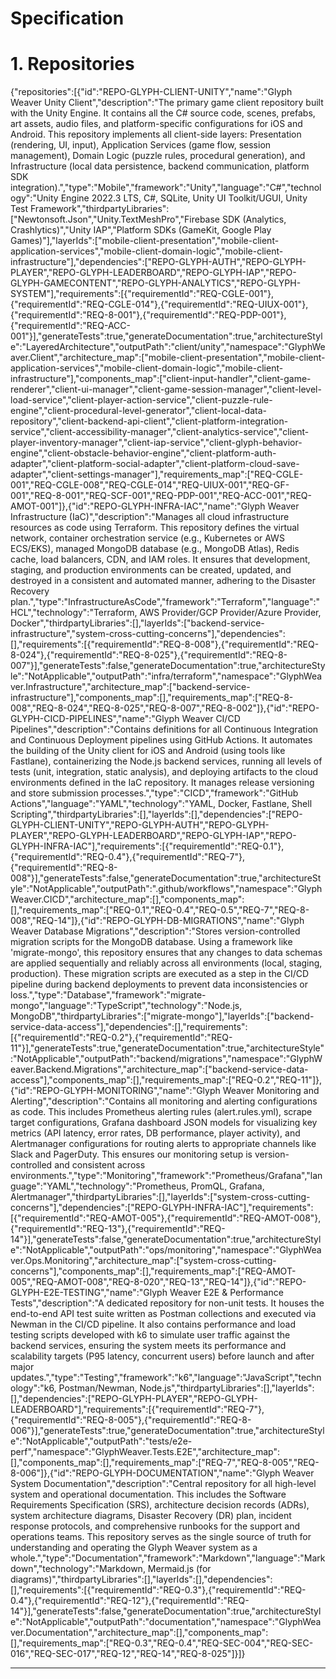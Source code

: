 # Specification

# 1. Repositories

{"repositories":[{"id":"REPO-GLYPH-CLIENT-UNITY","name":"Glyph Weaver Unity Client","description":"The primary game client repository built with the Unity Engine. It contains all the C# source code, scenes, prefabs, art assets, audio files, and platform-specific configurations for iOS and Android. This repository implements all client-side layers: Presentation (rendering, UI, input), Application Services (game flow, session management), Domain Logic (puzzle rules, procedural generation), and Infrastructure (local data persistence, backend communication, platform SDK integration).","type":"Mobile","framework":"Unity","language":"C#","technology":"Unity Engine 2022.3 LTS, C#, SQLite, Unity UI Toolkit/UGUI, Unity Test Framework","thirdpartyLibraries":["Newtonsoft.Json","Unity.TextMeshPro","Firebase SDK (Analytics, Crashlytics)","Unity IAP","Platform SDKs (GameKit, Google Play Games)"],"layerIds":["mobile-client-presentation","mobile-client-application-services","mobile-client-domain-logic","mobile-client-infrastructure"],"dependencies":["REPO-GLYPH-AUTH","REPO-GLYPH-PLAYER","REPO-GLYPH-LEADERBOARD","REPO-GLYPH-IAP","REPO-GLYPH-GAMECONTENT","REPO-GLYPH-ANALYTICS","REPO-GLYPH-SYSTEM"],"requirements":[{"requirementId":"REQ-CGLE-001"},{"requirementId":"REQ-CGLE-014"},{"requirementId":"REQ-UIUX-001"},{"requirementId":"REQ-8-001"},{"requirementId":"REQ-PDP-001"},{"requirementId":"REQ-ACC-001"}],"generateTests":true,"generateDocumentation":true,"architectureStyle":"LayeredArchitecture","outputPath":"client/unity","namespace":"GlyphWeaver.Client","architecture_map":["mobile-client-presentation","mobile-client-application-services","mobile-client-domain-logic","mobile-client-infrastructure"],"components_map":["client-input-handler","client-game-renderer","client-ui-manager","client-game-session-manager","client-level-load-service","client-player-action-service","client-puzzle-rule-engine","client-procedural-level-generator","client-local-data-repository","client-backend-api-client","client-platform-integration-service","client-accessibility-manager","client-analytics-service","client-player-inventory-manager","client-iap-service","client-glyph-behavior-engine","client-obstacle-behavior-engine","client-platform-auth-adapter","client-platform-social-adapter","client-platform-cloud-save-adapter","client-settings-manager"],"requirements_map":["REQ-CGLE-001","REQ-CGLE-008","REQ-CGLE-014","REQ-UIUX-001","REQ-GF-001","REQ-8-001","REQ-SCF-001","REQ-PDP-001","REQ-ACC-001","REQ-AMOT-001"]},{"id":"REPO-GLYPH-INFRA-IAC","name":"Glyph Weaver Infrastructure (IaC)","description":"Manages all cloud infrastructure resources as code using Terraform. This repository defines the virtual network, container orchestration service (e.g., Kubernetes or AWS ECS/EKS), managed MongoDB database (e.g., MongoDB Atlas), Redis cache, load balancers, CDN, and IAM roles. It ensures that development, staging, and production environments can be created, updated, and destroyed in a consistent and automated manner, adhering to the Disaster Recovery plan.","type":"InfrastructureAsCode","framework":"Terraform","language":"HCL","technology":"Terraform, AWS Provider/GCP Provider/Azure Provider, Docker","thirdpartyLibraries":[],"layerIds":["backend-service-infrastructure","system-cross-cutting-concerns"],"dependencies":[],"requirements":[{"requirementId":"REQ-8-008"},{"requirementId":"REQ-8-024"},{"requirementId":"REQ-8-025"},{"requirementId":"REQ-8-007"}],"generateTests":false,"generateDocumentation":true,"architectureStyle":"NotApplicable","outputPath":"infra/terraform","namespace":"GlyphWeaver.Infrastructure","architecture_map":["backend-service-infrastructure"],"components_map":[],"requirements_map":["REQ-8-008","REQ-8-024","REQ-8-025","REQ-8-007","REQ-8-002"]},{"id":"REPO-GLYPH-CICD-PIPELINES","name":"Glyph Weaver CI/CD Pipelines","description":"Contains definitions for all Continuous Integration and Continuous Deployment pipelines using GitHub Actions. It automates the building of the Unity client for iOS and Android (using tools like Fastlane), containerizing the Node.js backend services, running all levels of tests (unit, integration, static analysis), and deploying artifacts to the cloud environments defined in the IaC repository. It manages release versioning and store submission processes.","type":"CICD","framework":"GitHub Actions","language":"YAML","technology":"YAML, Docker, Fastlane, Shell Scripting","thirdpartyLibraries":[],"layerIds":[],"dependencies":["REPO-GLYPH-CLIENT-UNITY","REPO-GLYPH-AUTH","REPO-GLYPH-PLAYER","REPO-GLYPH-LEADERBOARD","REPO-GLYPH-IAP","REPO-GLYPH-INFRA-IAC"],"requirements":[{"requirementId":"REQ-0.1"},{"requirementId":"REQ-0.4"},{"requirementId":"REQ-7"},{"requirementId":"REQ-8-008"}],"generateTests":false,"generateDocumentation":true,"architectureStyle":"NotApplicable","outputPath":".github/workflows","namespace":"GlyphWeaver.CICD","architecture_map":[],"components_map":[],"requirements_map":["REQ-0.1","REQ-0.4","REQ-0.5","REQ-7","REQ-8-008","REQ-14"]},{"id":"REPO-GLYPH-DB-MIGRATIONS","name":"Glyph Weaver Database Migrations","description":"Stores version-controlled migration scripts for the MongoDB database. Using a framework like 'migrate-mongo', this repository ensures that any changes to data schemas are applied sequentially and reliably across all environments (local, staging, production). These migration scripts are executed as a step in the CI/CD pipeline during backend deployments to prevent data inconsistencies or loss.","type":"Database","framework":"migrate-mongo","language":"TypeScript","technology":"Node.js, MongoDB","thirdpartyLibraries":["migrate-mongo"],"layerIds":["backend-service-data-access"],"dependencies":[],"requirements":[{"requirementId":"REQ-0.2"},{"requirementId":"REQ-11"}],"generateTests":true,"generateDocumentation":true,"architectureStyle":"NotApplicable","outputPath":"backend/migrations","namespace":"GlyphWeaver.Backend.Migrations","architecture_map":["backend-service-data-access"],"components_map":[],"requirements_map":["REQ-0.2","REQ-11"]},{"id":"REPO-GLYPH-MONITORING","name":"Glyph Weaver Monitoring and Alerting","description":"Contains all monitoring and alerting configurations as code. This includes Prometheus alerting rules (alert.rules.yml), scrape target configurations, Grafana dashboard JSON models for visualizing key metrics (API latency, error rates, DB performance, player activity), and Alertmanager configurations for routing alerts to appropriate channels like Slack and PagerDuty. This ensures our monitoring setup is version-controlled and consistent across environments.","type":"Monitoring","framework":"Prometheus/Grafana","language":"YAML","technology":"Prometheus, PromQL, Grafana, Alertmanager","thirdpartyLibraries":[],"layerIds":["system-cross-cutting-concerns"],"dependencies":["REPO-GLYPH-INFRA-IAC"],"requirements":[{"requirementId":"REQ-AMOT-005"},{"requirementId":"REQ-AMOT-008"},{"requirementId":"REQ-13"},{"requirementId":"REQ-14"}],"generateTests":false,"generateDocumentation":true,"architectureStyle":"NotApplicable","outputPath":"ops/monitoring","namespace":"GlyphWeaver.Ops.Monitoring","architecture_map":["system-cross-cutting-concerns"],"components_map":[],"requirements_map":["REQ-AMOT-005","REQ-AMOT-008","REQ-8-020","REQ-13","REQ-14"]},{"id":"REPO-GLYPH-E2E-TESTING","name":"Glyph Weaver E2E & Performance Tests","description":"A dedicated repository for non-unit tests. It houses the end-to-end API test suite written as Postman collections and executed via Newman in the CI/CD pipeline. It also contains performance and load testing scripts developed with k6 to simulate user traffic against the backend services, ensuring the system meets its performance and scalability targets (P95 latency, concurrent users) before launch and after major updates.","type":"Testing","framework":"k6","language":"JavaScript","technology":"k6, Postman/Newman, Node.js","thirdpartyLibraries":[],"layerIds":[],"dependencies":["REPO-GLYPH-PLAYER","REPO-GLYPH-LEADERBOARD"],"requirements":[{"requirementId":"REQ-7"},{"requirementId":"REQ-8-005"},{"requirementId":"REQ-8-006"}],"generateTests":true,"generateDocumentation":true,"architectureStyle":"NotApplicable","outputPath":"tests/e2e-perf","namespace":"GlyphWeaver.Tests.E2E","architecture_map":[],"components_map":[],"requirements_map":["REQ-7","REQ-8-005","REQ-8-006"]},{"id":"REPO-GLYPH-DOCUMENTATION","name":"Glyph Weaver System Documentation","description":"Central repository for all high-level system and operational documentation. This includes the Software Requirements Specification (SRS), architecture decision records (ADRs), system architecture diagrams, Disaster Recovery (DR) plan, incident response protocols, and comprehensive runbooks for the support and operations teams. This repository serves as the single source of truth for understanding and operating the Glyph Weaver system as a whole.","type":"Documentation","framework":"Markdown","language":"Markdown","technology":"Markdown, Mermaid.js (for diagrams)","thirdpartyLibraries":[],"layerIds":[],"dependencies":[],"requirements":[{"requirementId":"REQ-0.3"},{"requirementId":"REQ-0.4"},{"requirementId":"REQ-12"},{"requirementId":"REQ-14"}],"generateTests":false,"generateDocumentation":true,"architectureStyle":"NotApplicable","outputPath":"documentation","namespace":"GlyphWeaver.Documentation","architecture_map":[],"components_map":[],"requirements_map":["REQ-0.3","REQ-0.4","REQ-SEC-004","REQ-SEC-016","REQ-SEC-017","REQ-12","REQ-14","REQ-8-025"]}]}



---

